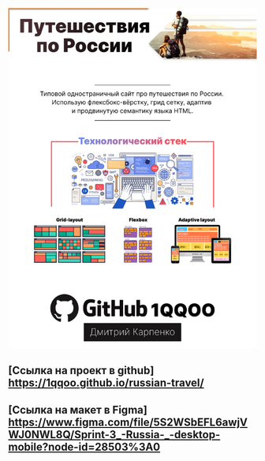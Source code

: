 <img src="./images/RussianTravel.jpg" alt="Описание работы">

## [Ссылка на проект в github] https://1qqoo.github.io/russian-travel/

## [Ссылка на макет в Figma] https://www.figma.com/file/5S2WSbEFL6awjVWJ0NWL8Q/Sprint-3_-Russia-_-desktop-mobile?node-id=28503%3A0

